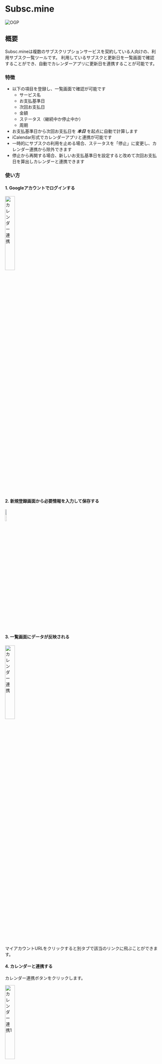 # Subsc.mine
![OGP](https://user-images.githubusercontent.com/76797372/235334976-87bd86ed-06d3-49ed-b884-1bc82244a7e6.png)
## 概要
Subsc.mineは複数のサブスクリプションサービスを契約している人向けの、利用サブスク一覧ツールです。
利用しているサブスクと更新日を一覧画面で確認することができ、自動でカレンダーアプリに更新日を連携することが可能です。
### 特徴
- 以下の項目を登録し、一覧画面で確認が可能です
  - サービス名
  - お支払基準日
  - 次回お支払日
  - 金額
  - ステータス（継続中か停止中か）
  - 周期
- お支払基準日から次回お支払日を ***本日*** を起点に自動で計算します
- iCalendar形式でカレンダーアプリと連携が可能です
- 一時的にサブスクの利用を止める場合、ステータスを「停止」に変更し、カレンダー連携から除外できます
- 停止から再開する場合、新しいお支払基準日を設定すると改めて次回お支払日を算出しカレンダーと連携できます

### 使い方
#### 1. Googleアカウントでログインする

<img width="25%" alt="カレンダー連携" src="https://user-images.githubusercontent.com/76797372/235335062-1e6cb8e0-e0d7-4a5b-8e5e-5dae2c01b7bf.png">


#### 2. 新規登録画面から必要情報を入力して保存する

<img width="10%" alt="カレンダー連携" src="https://user-images.githubusercontent.com/76797372/235335041-ba438ae0-7283-47d1-9356-f03aef2c5ef4.png">

#### 3. 一覧画面にデータが反映される

<img width="25%" alt="カレンダー連携" src="https://user-images.githubusercontent.com/76797372/235335069-b3539449-f91d-4879-848a-9f2dce4a4609.png">

マイアカウントURLをクリックすると別タブで該当のリンクに飛ぶことができます。

#### 4. カレンダーと連携する
カレンダー連携ボタンをクリックします。

<img width="25%" alt="カレンダー連携1" src="https://user-images.githubusercontent.com/76797372/235335339-690745e2-1b04-4fe9-9434-e07b088eb756.png">

連携の説明が表示されるため、「カレンダーと連携する」をクリックします。

<img width="25%" alt="カレンダー連携2" src="https://user-images.githubusercontent.com/76797372/235335109-6e1b349e-d354-47ba-9f94-f47a179b3670.png">

連携用のURLが発行されるため「照会」をクリックします。

<img width="25%" alt="カレンダー連携" src="https://user-images.githubusercontent.com/76797372/235335193-dbca4bdb-a528-4523-9072-4ccfe615619c.png">

連携用の名前や更新間隔を設定して保存します。

<img width="25%" alt="カレンダー連携" src="https://user-images.githubusercontent.com/76797372/235335216-4955992d-3992-48e6-b4c5-fd53bad2a269.png">

Googleカレンダーと連携する場合は連携用のURLをコピーして、「他のカレンダー > + マーク > URLで追加」から連携が可能です。
※Googleカレンダーとの連携はPCからのみ操作ができます。

<img width="25%" alt="カレンダー連携5" src="https://user-images.githubusercontent.com/76797372/235335030-7eb9b69d-7284-43e3-ac9b-aa83da8e5ebc.png">


このカレンダー連携操作は一度URLをカレンダーと連携するのみで、それ以降は新規データの登録をSubsc.mine上で行っていただくと自動で次回お支払日が連携されます。

### 技術スタック
- Ruby 3.1.0
- Ruby on Rails 7.0.4
- Hotwire

### インストール

```
$ bundle install
$ foreman start -f Procfile.dev
```

#### 環境変数

| 環境変数名 | 説明 |
|---|---|
| GOOGLE_ID | GoogleクライアントID |
| GOOGLE_SECRET | Googleクライアント シークレット |

#### テスト

```
$ bundle exec rspec
```

#### lint

```
$ bundle exec rubocop
$ bundle exec slim-lint app/views -c .slim-lint.yml
$ yarn fix
```

